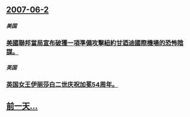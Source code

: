## [2007-06-2](/zh/news/2007/06/2/index.md)

##### 美国
### [美國聯邦當局宣布破獲一項準備攻擊紐約甘迺迪國際機場的恐怖陰謀。](/zh/news/2007/06/2/美國聯邦當局宣布破獲一項準備攻擊紐約甘迺迪國際機場的恐怖陰謀.md)
##### 英国
### [英国女王伊丽莎白二世庆祝加冕54周年。](/zh/news/2007/06/2/英国女王伊丽莎白二世庆祝加冕54周年.md)
## [前一天...](/zh/news/2007/06/1/index.md)

